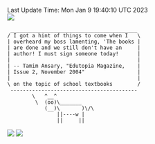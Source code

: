 Last Update Time: 
Mon Jan  9 19:40:10 UTC 2023
<br>![](https://img.shields.io/badge/%E5%A4%A7%E5%AE%B6-%E5%AE%89%E5%AE%89-green)<br>
```
 _________________________________________
/ I got a hint of things to come when I   \
| overheard my boss lamenting, 'The books |
| are done and we still don't have an     |
| author! I must sign someone today!      |
|                                         |
| -- Tamim Ansary, "Edutopia Magazine,    |
| Issue 2, November 2004"                 |
|                                         |
\ on the topic of school textbooks        /
 -----------------------------------------
        \   ^__^
         \  (oo)\_______
            (__)\       )\/\
                ||----w |
                ||     ||
```
![](https://github-readme-stats.vercel.app/api?username=chenlitw)
![](https://github-readme-stats.vercel.app/api/top-langs/?username=chenlitw)
